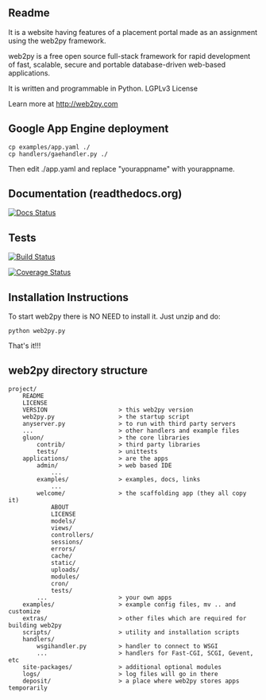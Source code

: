 ## Readme

It is a website having features of a placement portal made as an assignment using the web2py framework.

web2py is a free open source full-stack framework for rapid development of fast, scalable, secure and portable database-driven web-based applications. 

It is written and programmable in Python. LGPLv3 License

Learn more at http://web2py.com

## Google App Engine deployment

    cp examples/app.yaml ./
    cp handlers/gaehandler.py ./
    
Then edit ./app.yaml and replace "yourappname" with yourappname.

## Documentation (readthedocs.org)

[![Docs Status](https://readthedocs.org/projects/web2py/badge/?version=latest&style=flat-square)](http://web2py.rtfd.org/)

## Tests

[![Build Status](https://img.shields.io/travis/web2py/web2py.svg?style=flat-square)](https://travis-ci.org/web2py/web2py)

[![Coverage Status](https://img.shields.io/coveralls/web2py/web2py.svg?style=flat-square)](https://coveralls.io/r/web2py/web2py)

## Installation Instructions

To start web2py there is NO NEED to install it. Just unzip and do:

    python web2py.py

That's it!!!

## web2py directory structure

    project/
        README
        LICENSE
        VERSION                    > this web2py version
        web2py.py                  > the startup script
        anyserver.py               > to run with third party servers
        ...                        > other handlers and example files
        gluon/                     > the core libraries
            contrib/               > third party libraries
            tests/                 > unittests  
        applications/              > are the apps
            admin/                 > web based IDE
                ...
            examples/              > examples, docs, links
                ...
            welcome/               > the scaffolding app (they all copy it)
                ABOUT
                LICENSE
                models/
                views/
                controllers/
                sessions/
                errors/
                cache/
                static/
                uploads/
                modules/
                cron/
                tests/
            ...                    > your own apps
        examples/                  > example config files, mv .. and customize
        extras/                    > other files which are required for building web2py
        scripts/                   > utility and installation scripts
        handlers/
            wsgihandler.py         > handler to connect to WSGI
            ...                    > handlers for Fast-CGI, SCGI, Gevent, etc
        site-packages/             > additional optional modules
        logs/                      > log files will go in there
        deposit/                   > a place where web2py stores apps temporarily
